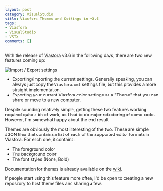 ```yaml
---
layout: post
category: VisualStudio
title: Viasfora Themes and Settings in v3.6
tags:
- Viasfora
- VisualStudio
- VSIX
comments: []
---
```

With the release of [Viasfora](http://viasfora.com/) v3.6 in the following days,
there are two new features coming up:

![Import / Export settings](http://static.winterdom.com/images/2017/vsf-export.png)

* Exporting/Importing the current settings. Generally speaking, you can always just copy the `Viasfora.xml` settings file, but this provides a more straight implementation.
* Exporting your current Viasfora color settings as a "Theme" that you can share or move to a new computer. 

Despite sounding relatively simple, getting these two features working
required quite a bit of work, as I had to do major refactoring of some code.
However, I'm somewhat happy about the end result!

Themes are obviously the most interesting of the two. These are simple JSON
files that contains a list of each of the supported editor formats
in Viasfora. For each one, it contains:
* The foreground color
* The background color
* The font styles (None, Bold)

Documentation for themes is already available on the [wiki](https://github.com/tomasr/viasfora/wiki/Themes).

If people start using this feature more often, I'd be open to creating
a new repository to host theme files and sharing a few.

